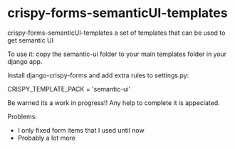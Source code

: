 # crispy-forms-semanticUI-templates
crispy-forms-semanticUI-templates a set of templates that can be used to get semantic UI


To use it:
copy the semantic-ui folder to your main templates folder in your django app.

Install django-crispy-forms and add extra rules to settings.py:

CRISPY_TEMPLATE_PACK = 'semantic-ui'

Be warned its a work in progress!!
Any help to complete it is appeciated.

Problems:
- I only fixed form items that I used until now
- Probably a lot more
